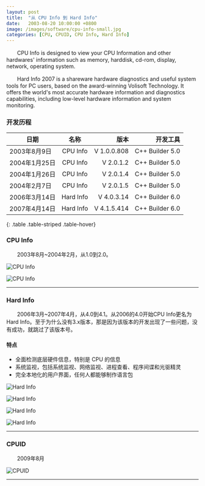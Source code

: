 ```yaml
---
layout: post
title:  "从 CPU Info 到 Hard Info"
date:   2003-08-20 10:00:00 +0800
image: /images/software/cpu-info-small.jpg
categories: [CPU, CPUID, CPU Info, Hard Info]
---
```


　　CPU Info is designed to view your CPU Information and other hardwares' information such as memory, harddisk, cd-rom, display, network, operating system.

　　Hard Info 2007 is a shareware hardware diagnostics and useful system tools for PC users, based on the award-winning Volisoft Technology. It offers the world's most accurate hardware information and diagnostics capabilities, including low-level hardware information and system monitoring. 

### 开发历程

|      日期      |     名称     |      版本     |     开发工具     |
|---------------|:------------:|--------------:|----------------:|
| 2003年8月9日   |   CPU Info   |  V 1.0.0.808  | C++ Builder 5.0 | 
| 2004年1月25日  |   CPU Info   |  V 2.0.1.2    | C++ Builder 5.0 |
| 2004年1月26日  |   CPU Info   |  V 2.0.1.4    | C++ Builder 5.0 |
| 2004年2月7日   |   CPU Info   |  V 2.0.1.5    | C++ Builder 5.0 |
| 2006年3月14日  |   Hard Info  |  V 4.0.3.14   | C++ Builder 6.0 |
| 2007年4月14日  |   Hard Info  |  V 4.1.5.414  | C++ Builder 6.0 |
{: .table .table-striped .table-hover}


### CPU Info

　　2003年8月~2004年2月，从1.0到2.0。

![CPU Info]({{site.baseurl}}/images/software/CPUInfo_V2_0-1.jpg)

![CPU Info]({{site.baseurl}}/images/software/CPUInfo_V2_0-2.jpg)

------

### Hard Info

　　2006年3月~2007年4月，从4.0到4.1。从2006的4.0开始CPU Info更名为Hard Info。至于为什么没有3.x版本，那是因为该版本的开发出现了一些问题，没有成功，就跳过了该版本号。

#### 特点

 + 全面检测底层硬件信息，特别是 CPU 的信息 
 + 系统监视，包括系统监视、网络监视、进程查看、程序间谍和光驱精灵 
 + 完全本地化的用户界面，任何人都能够制作语言包 

![Hard Info]({{site.baseurl}}/images/software/HardInfo2007-0.jpg)

![Hard Info]({{site.baseurl}}/images/software/HardInfo2007-1.jpg)

![Hard Info]({{site.baseurl}}/images/software/HardInfo2007-3.jpg)

![Hard Info]({{site.baseurl}}/images/software/HardInfo2007-2.jpg)

------

### CPUID

　　2009年8月

![CPUID]({{site.baseurl}}/images/software/CPUID控制台程序.jpg)

------